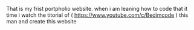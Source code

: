 That is my frist portpholio website. when i am leaning how to code that it time i watch the titorial of ( https://www.youtube.com/c/Bedimcode ) this man and create this website 
